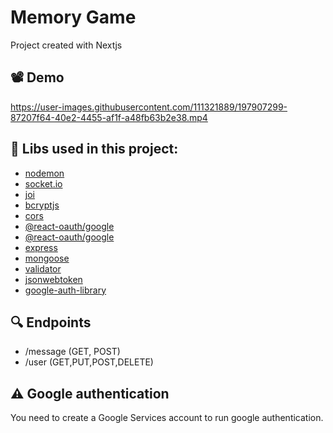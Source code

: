 # Memory Game

Project created with Nextjs

## 📽️ Demo 
https://user-images.githubusercontent.com/111321889/197907299-87207f64-40e2-4455-af1f-a48fb63b2e38.mp4

## 🔨 Libs used in this project:
 - [nodemon](https://www.npmjs.com/package/styled-components)
 - [socket.io](https://www.npmjs.com/package/socket.io-client)
 - [joi](https://www.npmjs.com/package/react-icons)
  - [bcryptjs](https://www.npmjs.com/package/react-hot-toast)
 - [cors](https://www.npmjs.com/package/cors)
  - [@react-oauth/google](https://www.npmjs.com/package/@react-oauth/google)
  -   [@react-oauth/google](https://www.npmjs.com/package/@react-oauth/google)
  - [express](https://www.npmjs.com/package/express)
  - [mongoose](https://www.npmjs.com/package/mongoose)
  - [validator](https://www.npmjs.com/package/validator)
  - [jsonwebtoken](https://www.npmjs.com/package/jsonwebtoken)
  - [google-auth-library](https://www.npmjs.com/package/google-auth-library)

  ## 🔍 Endpoints
  - /message (GET, POST)
  - /user (GET,PUT,POST,DELETE)
## ⚠️ Google authentication
You need to create a Google Services account to run google authentication.




